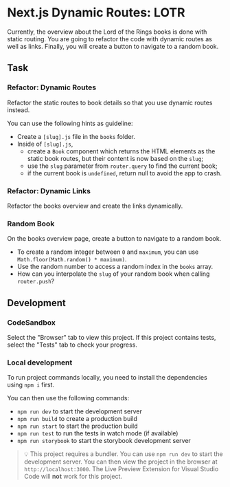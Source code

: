 # Next.js Dynamic Routes: LOTR

Currently, the overview about the Lord of the Rings books is done with static routing. You are going to refactor the code with dynamic routes as well as links. Finally, you will create a button to navigate to a random book.

## Task

### Refactor: Dynamic Routes

Refactor the static routes to book details so that you use dynamic routes instead.

You can use the following hints as guideline:

- Create a `[slug].js` file in the `books` folder.
- Inside of `[slug].js`,
  - create a `Book` component which returns the HTML elements as the static book routes, but their content is now based on the `slug`;
  - use the `slug` parameter from `router.query` to find the current book;
  - if the current book is `undefined`, return null to avoid the app to crash.

### Refactor: Dynamic Links

Refactor the books overview and create the links dynamically.

### Random Book

On the books overview page, create a button to navigate to a random book.

- To create a random integer between `0` and `maximum`, you can use `Math.floor(Math.random() * maximum)`.
- Use the random number to access a random index in the `books` array.
- How can you interpolate the `slug` of your random book when calling `router.push`?

## Development

### CodeSandbox

Select the "Browser" tab to view this project. If this project contains tests, select the "Tests" tab to check your progress.

### Local development

To run project commands locally, you need to install the dependencies using `npm i` first.

You can then use the following commands:

- `npm run dev` to start the development server
- `npm run build` to create a production build
- `npm run start` to start the production build
- `npm run test` to run the tests in watch mode (if available)
- `npm run storybook` to start the storybook development server

> 💡 This project requires a bundler. You can use `npm run dev` to start the development server. You can then view the project in the browser at `http://localhost:3000`. The Live Preview Extension for Visual Studio Code will **not** work for this project.
